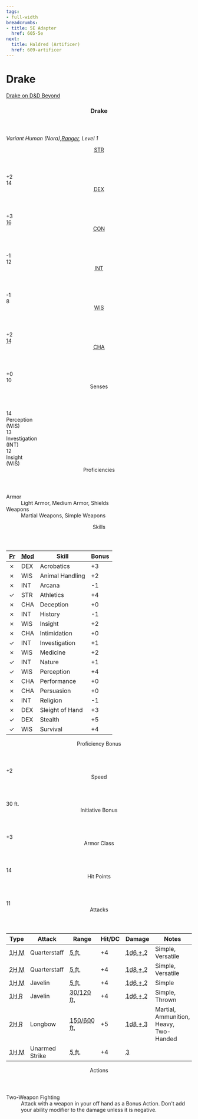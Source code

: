 ```yaml
---
tags:
- full-width
breadcrumbs:
- title: 5E Adapter
  href: 605-5e
next:
  title: Haldred (Artificer)
  href: 609-artificer
---
```


<!-- +template book iaso dnd5e-pc-stats character="Drake" -->

<h1>Drake</h1>
<p class="col-span-all"><a href="https://ddb.ac/characters/32277744/76gvfH" rel="external">Drake on D&D Beyond</a></p>
<div class="dnd5e-pc-block stat-block col-span-all">
	<article>
		<header class="name">
			<h3 class="title"><span class="word" markdown="1">
Drake
</span></h3>
		</header>
		<p class="size-and-type">
			<em>Variant Human (Nora),<a href="https://www.dndbeyond.com/classes/ranger" rel="external" title="Ranger on D&D Beyond">Ranger</a>, Level 1</em>
		</p>
		<section class="stats">
			<div class="stat block">
				<header class="label"><abbr title="Strength">STR</abbr></header>
				<div class="modifier">+2</div>
				<div class="value legend">14</div>
			</div>
			<div class="stat block">
				<header class="label"><abbr title="Dexterity">DEX</abbr></header>
				<div class="modifier">+3</div>
				<div class="value legend"><abbr title="Base 15, +1 for Variant Human">16</abbr></div>
			</div>
			<div class="stat block">
				<header class="label"><abbr title="Constitution">CON</abbr></header>
				<div class="modifier">-1</div>
				<div class="value legend">12</div>
			</div>
			<div class="stat block">
				<header class="label"><abbr title="Intelligence">INT</abbr></header>
				<div class="modifier">-1</div>
				<div class="value legend">8</div>
			</div>
			<div class="stat block">
				<header class="label"><abbr title="Wisdom">WIS</abbr></header>
				<div class="modifier">+2</div>
				<div class="value legend"><abbr title="Base 12, +1 for Variant Human">14</abbr></div>
			</div>
			<div class="stat block">
				<header class="label"><abbr title="Charisma">CHA</abbr></header>
				<div class="modifier">+0</div>
				<div class="value legend">10</div>
			</div>
		</section>
		<section class="senses block">
			<header class="label">Senses</header>
			<div class="group">
				<div class="sense">
					<div class="value">14</div>
					<div class="title">Perception</div>
					<div class="based-on">(WIS)</div>
				</div>
				<div class="sense">
					<div class="value">13</div>
					<div class="title">Investigation</div>
					<div class="based-on">(INT)</div>
				</div>
				<div class="sense">
					<div class="value">12</div>
					<div class="title">Insight</div>
					<div class="based-on">(WIS)</div>
				</div>
			</div>
		</section>
		<section class="proficiencies block">
			<header class="label">Proficiencies</header>
			<dl>
				<div class="detailed">
					<dt>Armor</dt>
					<dd>Light Armor, Medium Armor, Shields</dd>
				</div>
				<div class="detailed">
					<dt>Weapons</dt>
					<dd>Martial Weapons, Simple Weapons</dd>
				</div>
			</dl>
		</section>
		<section class="skills block">
			<header class="label">Skills</header>
			<table>
				<thead>
					<tr>
						<th class="proficient"><abbr title="Proficient?">Pr</abbr></th>
						<th class="modifies"><abbr title="Modifies">Mod</abbr></th>
						<th class="skill-name">Skill</th>
						<th class="bonus">Bonus</th>
					</tr>
				</thead>
				<tbody>
					<tr>
						<td class="proficient no">&cross;</td>
						<td class="modifies">DEX</td>
						<td class="skill-name">Acrobatics</td>
						<td class="bonus">+3</td>
					</tr>
					<tr>
						<td class="proficient no">&cross;</td>
						<td class="modifies">WIS</td>
						<td class="skill-name">Animal Handling</td>
						<td class="bonus">+2</td>
					</tr>
					<tr>
						<td class="proficient no">&cross;</td>
						<td class="modifies">INT</td>
						<td class="skill-name">Arcana</td>
						<td class="bonus">-1</td>
					</tr>
					<tr>
						<td class="proficient yes">&check;</td>
						<td class="modifies">STR</td>
						<td class="skill-name">Athletics</td>
						<td class="bonus">+4</td>
					</tr>
					<tr>
						<td class="proficient no">&cross;</td>
						<td class="modifies">CHA</td>
						<td class="skill-name">Deception</td>
						<td class="bonus">+0</td>
					</tr>
					<tr>
						<td class="proficient no">&cross;</td>
						<td class="modifies">INT</td>
						<td class="skill-name">History</td>
						<td class="bonus">-1</td>
					</tr>
					<tr>
						<td class="proficient no">&cross;</td>
						<td class="modifies">WIS</td>
						<td class="skill-name">Insight</td>
						<td class="bonus">+2</td>
					</tr>
					<tr>
						<td class="proficient no">&cross;</td>
						<td class="modifies">CHA</td>
						<td class="skill-name">Intimidation</td>
						<td class="bonus">+0</td>
					</tr>
					<tr>
						<td class="proficient yes">&check;</td>
						<td class="modifies">INT</td>
						<td class="skill-name">Investigation</td>
						<td class="bonus">+1</td>
					</tr>
					<tr>
						<td class="proficient no">&cross;</td>
						<td class="modifies">WIS</td>
						<td class="skill-name">Medicine</td>
						<td class="bonus">+2</td>
					</tr>
					<tr>
						<td class="proficient yes">&check;</td>
						<td class="modifies">INT</td>
						<td class="skill-name">Nature</td>
						<td class="bonus">+1</td>
					</tr>
					<tr>
						<td class="proficient yes">&check;</td>
						<td class="modifies">WIS</td>
						<td class="skill-name">Perception</td>
						<td class="bonus">+4</td>
					</tr>
					<tr>
						<td class="proficient no">&cross;</td>
						<td class="modifies">CHA</td>
						<td class="skill-name">Performance</td>
						<td class="bonus">+0</td>
					</tr>
					<tr>
						<td class="proficient no">&cross;</td>
						<td class="modifies">CHA</td>
						<td class="skill-name">Persuasion</td>
						<td class="bonus">+0</td>
					</tr>
					<tr>
						<td class="proficient no">&cross;</td>
						<td class="modifies">INT</td>
						<td class="skill-name">Religion</td>
						<td class="bonus">-1</td>
					</tr>
					<tr>
						<td class="proficient no">&cross;</td>
						<td class="modifies">DEX</td>
						<td class="skill-name">Sleight of Hand</td>
						<td class="bonus">+3</td>
					</tr>
					<tr>
						<td class="proficient yes">&check;</td>
						<td class="modifies">DEX</td>
						<td class="skill-name">Stealth</td>
						<td class="bonus">+5</td>
					</tr>
					<tr>
						<td class="proficient yes">&check;</td>
						<td class="modifies">WIS</td>
						<td class="skill-name">Survival</td>
						<td class="bonus">+4</td>
					</tr>
				</tbody>
			</table>
		</section>
		<section class="proficiency-bonus block">
			<header class="label">Proficiency Bonus</header>
			<div class="value">+2</div>
		</section>
		<section class="walking-speed block">
			<header class="label">Speed</header>
			<div class="value"><span class="scalar">30</span> <span class="measure">ft.</span></div>
		</section>
		<section class="initiative block">
			<header class="label">Initiative Bonus</header>
			<div class="value">+3</div>
		</section>
		<section class="armor-class block">
			<header class="label">Armor Class</header>
			<div class="value">14</div>
		</section>
		<section class="hit-points block">
			<header class="label">Hit Points</header>
			<div class="value">11</div>
		</section>
		<section class="attacks block">
			<header class="label">Attacks</header>
			<table>
				<thead>
					<tr>
						<th class="type">Type</th>
						<th class="attack">Attack</th>
						<th class="range">Range</th>
						<th class="hit">Hit/DC</th>
						<th class="damage">Damage</th>
						<th class="notes">Notes</th>
					</tr>
				</thead>
				<tbody>
					<tr>
						<td class="type"><abbr class="melee" title="Melee">1H&nbsp;M</abbr></td>
						<td class="attack">Quarterstaff</td>
						<td class="range">
							<abbr title="Reach"><span class="scalar reach">5</span> <span class="measure">ft.</span></abbr>
						</td>
						<td class="hit">+4</td>
						<td class="damage"><abbr class="bludgeoning" title="Bludgeoning">1d6&nbsp;+&nbsp;2</abbr></td>
						<td class="notes">Simple, Versatile</td>
					</tr>
					<tr>
						<td class="type"><abbr class="melee" title="Melee">2H&nbsp;M</abbr></td>
						<td class="attack">Quarterstaff</td>
						<td class="range">
							<abbr title="Reach"><span class="scalar reach">5</span> <span class="measure">ft.</span></abbr>
						</td>
						<td class="hit">+4</td>
						<td class="damage"><abbr class="bludgeoning" title="Bludgeoning">1d8&nbsp;+&nbsp;2</abbr></td>
						<td class="notes">Simple, Versatile</td>
					</tr>
					<tr>
						<td class="type"><abbr class="melee" title="Melee">1H&nbsp;M</abbr></td>
						<td class="attack">Javelin</td>
						<td class="range">
							<abbr title="Reach"><span class="scalar reach">5</span> <span class="measure">ft.</span></abbr>
						</td>
						<td class="hit">+4</td>
						<td class="damage"><abbr class="piercing" title="Piercing">1d6&nbsp;+&nbsp;2</abbr></td>
						<td class="notes">Simple</td>
					</tr>
					<tr>
						<td class="type"><abbr class="ranged" title="Ranged">1H&nbsp;R</abbr></td>
						<td class="attack">Javelin</td>
						<td class="range">
							<abbr title="Range"><span class="scalar range">30/120</span> <span class="measure">ft.</span></abbr>
						</td>
						<td class="hit">+4</td>
						<td class="damage"><abbr class="piercing" title="Piercing">1d6&nbsp;+&nbsp;2</abbr></td>
						<td class="notes">Simple, Thrown</td>
					</tr>
					<tr>
						<td class="type"><abbr class="ranged" title="Ranged">2H&nbsp;R</abbr></td>
						<td class="attack">Longbow</td>
						<td class="range">
							<abbr title="Range"><span class="scalar range">150/600</span> <span class="measure">ft.</span></abbr>
						</td>
						<td class="hit">+5</td>
						<td class="damage"><abbr class="piercing" title="Piercing">1d8&nbsp;+&nbsp;3</abbr></td>
						<td class="notes">Martial, Ammunition, Heavy, Two-Handed</td>
					</tr>
					<tr>
						<td class="type"><abbr class="melee" title="Melee">1H&nbsp;M</abbr></td>
						<td class="attack">Unarmed Strike</td>
						<td class="range">
							<abbr title="Reach"><span class="scalar reach">5</span> <span class="measure">ft.</span></abbr>
						</td>
						<td class="hit">+4</td>
						<td class="damage"><abbr class="bludgeoning" title="Bludgeoning">3</abbr></td>
						<td class="notes"></td>
					</tr>
				</tbody>
			</table>
		</section>
		<section class="actions block">
			<header class="label">Actions</header>
			<dl>
				<div class="detailed">
					<dt>Two-Weapon Fighting</dt>
					<dd markdown="1">
Attack with a weapon in your off hand as a Bonus Action. Don't add your ability modifier to the damage unless it is negative.
</dd>
				</div>
			</dl>
		</section>
	</article>
</div>

<!-- -template book iaso dnd5e-pc-stats -->
